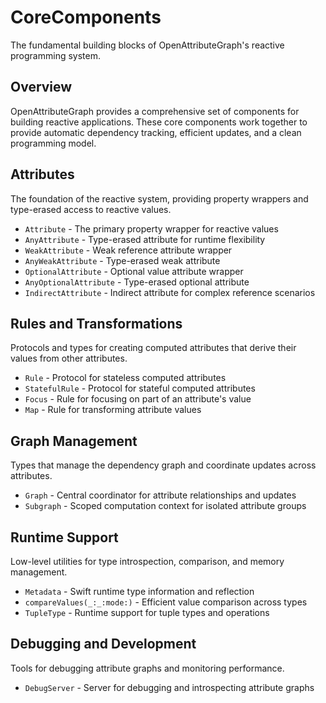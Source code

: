 # CoreComponents

The fundamental building blocks of OpenAttributeGraph's reactive programming system.

## Overview

OpenAttributeGraph provides a comprehensive set of components for building reactive applications. These core components work together to provide automatic dependency tracking, efficient updates, and a clean programming model.

## Attributes

The foundation of the reactive system, providing property wrappers and type-erased access to reactive values.

- ``Attribute`` - The primary property wrapper for reactive values
- ``AnyAttribute`` - Type-erased attribute for runtime flexibility
- ``WeakAttribute`` - Weak reference attribute wrapper
- ``AnyWeakAttribute`` - Type-erased weak attribute
- ``OptionalAttribute`` - Optional value attribute wrapper  
- ``AnyOptionalAttribute`` - Type-erased optional attribute
- ``IndirectAttribute`` - Indirect attribute for complex reference scenarios

## Rules and Transformations

Protocols and types for creating computed attributes that derive their values from other attributes.

- ``Rule`` - Protocol for stateless computed attributes
- ``StatefulRule`` - Protocol for stateful computed attributes  
- ``Focus`` - Rule for focusing on part of an attribute's value
- ``Map`` - Rule for transforming attribute values

## Graph Management

Types that manage the dependency graph and coordinate updates across attributes.

- ``Graph`` - Central coordinator for attribute relationships and updates
- ``Subgraph`` - Scoped computation context for isolated attribute groups

## Runtime Support

Low-level utilities for type introspection, comparison, and memory management.

- ``Metadata`` - Swift runtime type information and reflection
- ``compareValues(_:_:mode:)`` - Efficient value comparison across types
- ``TupleType`` - Runtime support for tuple types and operations

## Debugging and Development

Tools for debugging attribute graphs and monitoring performance.

- ``DebugServer`` - Server for debugging and introspecting attribute graphs